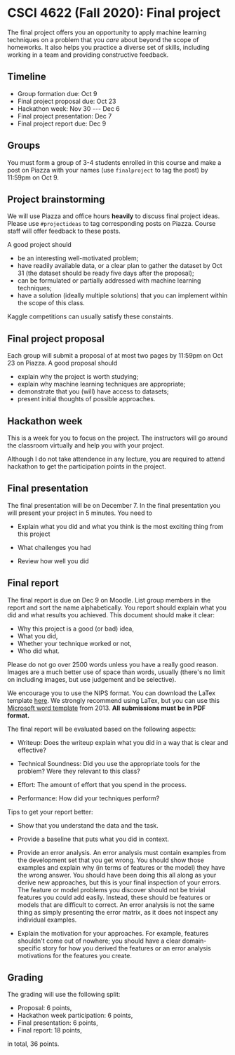 # CSCI 4622 (Fall 2020): Final project

The final project offers you an opportunity to apply machine learning techniques on a problem that you *care* about beyond the scope of homeworks. It also helps you practice a diverse set of skills, including working in a team and providing constructive feedback.


## Timeline

* Group formation due: Oct 9
* Final project proposal due: Oct 23
* Hackathon week: Nov 30 --- Dec 6
* Final project presentation: Dec 7
* Final project report due: Dec 9

## Groups

You must form a group of 3-4 students enrolled in this course and make a post on Piazza with your names (use `finalproject` to tag the post) by 11:59pm on Oct 9. 

## Project brainstorming

We will use Piazza and office hours **heavily** to discuss final project ideas. Please use `#projectideas` to tag corresponding posts on Piazza. Course staff will offer feedback to these posts.

A good project should    

* be an interesting well-motivated problem;
* have readily available data, or a clear plan to gather the dataset by Oct 31 (the dataset should be ready five days after the proposal);
* can be formulated or partially addressed with machine learning techniques;
* have a solution (ideally multiple solutions) that you can implement within the scope of this class.

Kaggle competitions can usually satisfy these constaints.



## Final project proposal

Each group will submit a proposal of at most two pages by 11:59pm on Oct 23 on Piazza. A good proposal should

* explain why the project is worth studying;
* explain why machine learning techniques are appropriate;
* demonstrate that you (will) have access to datasets;
* present initial thoughts of possible approaches.


## Hackathon week

This is a week for you to focus on the project. The instructors will go around the classroom virtually and help you with your project.

Although I do not take attendence in any lecture, you are required to attend hackathon to get the participation points in the project.


## Final presentation

The final presentation will be on December 7.  In the final presentation you will present your project in 5 minutes.
You need to 

* Explain what you did and what you think is the most exciting thing from this project

* What challenges you had

* Review how well you did

## Final report

The final report is due on Dec 9 on Moodle. List group members in the report and sort the name alphabetically. You report should explain what
you did and what results you achieved.  This document should
make it clear:

* Why this project is a good (or bad) idea,
* What you did,
* Whether your technique worked or not,
* Who did what.


Please do not go over 2500 words unless you have a really good reason.
Images are a much better use of space than words, usually (there's no
limit on including images, but use judgement and be selective).

We encourage you to use the NIPS format. You can download the LaTex template [here](https://neurips.cc/Conferences/2020/PaperInformation/StyleFiles). We strongly recommend using LaTex, but you can use this [Microsoft word template](http://web.archive.org/web/20130424174118/http://media.nips.cc/Conferences/2013/Styles/nips2013.docx) from 2013.
**All submissions must be in PDF format.**

The final report will be evaluated based on the following aspects:

* Writeup: Does the writeup explain what you did in a way that is clear and effective?

* Technical Soundness: Did you use the appropriate tools for the problem? Were they relevant to this class?

* Effort: The amount of effort that you spend in the process.

* Performance: How did your techniques perform?

Tips to get your report better:

* Show that you understand the data and the task.

* Provide a baseline that puts what you did in context.

* Provide an error analysis.  An error analysis must contain examples from the
  development set that you get wrong.  You should show those examples
  and explain why (in terms of features or the model) they have the
  wrong answer.  You should have been doing this all along as your
  derive new approaches, but this is your final inspection of
  your errors. The feature or model problems you discover should not
  be trivial features you could add easily.  Instead, these should be
  features or models that are difficult to correct.  An error analysis
  is not the same thing as simply presenting the error matrix, as it
  does not inspect any individual examples.

* Explain the motivation for your approaches.  For example, features shouldn't come out of nowhere; you should have a clear domain-specific story for how you derived the features or an error analysis motivations for the features you create.


## Grading

The grading will use the following split:

* Proposal: 6 points,
* Hackathon week participation: 6 points,
* Final presentation: 6 points,
* Final report: 18 points,

in total, 36 points.

